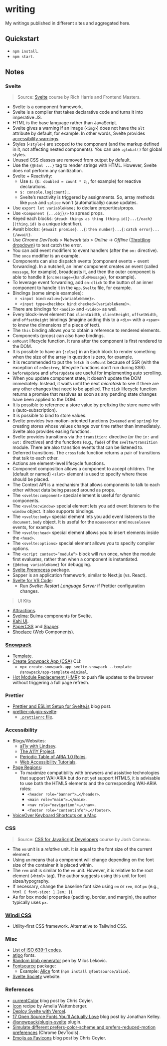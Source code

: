 # writing

My writings published in different sites and aggregated here.

## Quickstart

- `npm install`.
- `npm start`.

## Notes

### Svelte

> Source: [Svelte](https://frontendmasters.com/courses/svelte/) course by Rich Harris and Frontend Masters.

- Svelte is a component framework.
- Svelte is a compiler that takes declarative code and turns it into imperative JS.
- HTML is the base language rather than JavaScript.
- Svelte gives a warning if an image (`<img>`) does not have the `alt` attribute by default, for example. In other words, Svelte provides [accessibility warnings](https://svelte.dev/docs#Accessibility_warnings).
- Styles (`<style>`) are scoped to the component (and the markup defined in it, not affecting nested components). You can use `:global()` for global styles.
- Unused CSS classes are removed from output by default.
- Use the `{@html ...}` tag to render strings with HTML. However, Svelte does not perform any sanitization.
- Svelte + Reactivity:
  - Use `$:` (`$: doubled = count * 2;`, for example) for reactive declarations.
  - `$: console.log(count);`.
  - Svelte’s reactivity is triggered by assignments. So, array methods like `push` and `splice` won’t (automatically) cause updates.
- Use `export let variableName;` to declare properties/props.
- Use `<Component {...obj}/>` to spread props.
- Keyed each blocks: `{#each things as thing (thing.id)}...{/each}` (`(thing.id)` is a unique identifier).
- Await blocks: `{#await promise}...{:then number}...{:catch error}...{/await}`.
- Use _Chrome DevTools_ > _Network_ tab > _Online_ -> _Offline_ ([Throttling dropdown](https://developer.chrome.com/docs/devtools/network/)) to test catch the error.
- You can add event modifiers to event handlers (after the `on:` directive). The `once` modifier is an example.
- Components can also dispatch events (component events + event forwarding). In a nutshell, an inner component creates an event (called `message`, for example), broadcasts it, and then the outer component is able to handle it (`on:message={handleMessage}`, for example).
- To leverage event forwarding, add `on:click` to the button of an inner component to handle it in the `App.Svelte` file, for example.
- Bindings (some simple examples):
  - `<input bind:value={variableName}>`.
  - `<input type=checkbox bind:checked={variableName}>`.
- There are bindings for `<audio>` and `<video>` as well.
- Every block-level element has `clientWidth`, `clientHeight`, `offsetWidth`, and `offsetHeight` bindings (imagine adding this to a `<div>` with a `<span>` to know the dimensions of a piece of text).
- The `this` binding allows you to obtain a reference to rendered elements.
- Components (props) can also have bindings.
- `onMount` lifecycle function. It runs after the component is first rendered to the DOM.
- It is possible to have an `{:else}` in an Each block to render something when the size of the array in question is zero, for example.
- It is recommended to put the `fetch` in `onMount` because of SSR (with the exception of `onDestroy`, lifecycle functions don’t run during SSR).
- `beforeUpdate` and `afterUpdate` are useful for implementing auto scrolling.
- When you update component state, it doesn’t update the DOM immediately. Instead, it waits until the next _microtask_ to see if there are any other changes that need to be applied. The `tick` lifecycle function returns a promise that resolves as soon as any pending state changes have been applied to the DOM.
- It is possible to reference a store value by prefixing the store name with `$` (auto-subscription).
- It is possible to bind to store values.
- Svelte provides two motion-oriented functions (`tweened` and `spring`) for creating stores whose values change over time rather than immediately. Svelte also provides easing functions.
- Svelte provides transitions via the `transition:` directive (or the `in:` and `out:` directives) and the functions (e.g., `fade`) of the `svelte/transition` module. There are also transition events that can be listened to.
- Deferred transitions. The `crossfade` function returns a pair of transitions that talk to each other.
- Actions are element-level lifecycle functions.
- Component composition allows a component to accept children. The (default or named) `<slot>` element is used to specify where these should be placed.
- The Context API is a mechanism that allows components to talk to each other without data being passed around as props.
- The `<svelte:component>` special element is useful for dynamic components.
- The `<svelte:window>` special element lets you add event listeners to the `window` object. It also supports bindings.
- The `<svelte:body>` special element lets you add event listeners to the `document.body` object. It is useful for the `mouseenter` and `mouseleave` events, for example.
- The `<svelte:head>` special element allows you to insert elements inside the `<head>`.
- The `<svelte:options>` special element allows you to specify compiler options.
- The `<script context=”module”>` block will run once, when the module first evaluates, rather than when a component is instantiated.
- `{@debug variableName}` for debugging.
- [Svelte Preprocess](https://github.com/sveltejs/svelte-preprocess) package.
- Sapper is an application framework, similar to Next.js (vs. React).
- [Svelte for VS Code](https://github.com/sveltejs/language-tools/tree/master/packages/svelte-vscode):
  - Run _Svelte: Restart Language Server_ if Prettier configuration changes.

> UI Kits

- [Attractions](https://illright.github.io/attractions/).
- [Svelma](https://c0bra.github.io/svelma/): Bulma components for Svelte.
- [Kahi UI](https://kahi-ui.nbn.dev/).
- [PaperCSS](https://www.getpapercss.com/) and [Spaper](https://oli8.github.io/spaper/).
- [Shoelace](https://shoelace.style/) (Web Components).

### [Snowpack](https://www.snowpack.dev/)

- [Template](https://github.com/snowpackjs/snowpack/tree/main/create-snowpack-app/app-template-svelte).
- [Create Snowpack App (CSA)](https://github.com/snowpackjs/snowpack/tree/main/create-snowpack-app/cli) CLI:
  - `npx create-snowpack-app svelte-snowpack --template @snowpack/app-template-minimal`.
- [Hot Module Replacement (HMR)](https://www.snowpack.dev/concepts/hot-module-replacement): to push file updates to the browser without triggering a full page refresh.

### Prettier

- [Prettier and ESLint Setup for Svelte.js](https://www.rockyourcode.com/prettier-and-es-lint-setup-for-svelte-js/) blog post.
- [prettier-plugin-svelte](https://github.com/sveltejs/prettier-plugin-svelte):
  - [`.prettierrc` file](https://github.com/sveltejs/prettier-plugin-svelte/blob/master/.prettierrc).

### Accessibility

- Blogs/Websites:
  - [a11y with Lindsey](https://www.a11ywithlindsey.com/).
  - [The A11Y Project](https://www.a11yproject.com/).
  - [Periodic Table of ARIA 1.0 Roles](https://dylanb.github.io/periodic-aria-roles.html).
  - [Web Accessibility Tutorials](https://www.w3.org/WAI/tutorials/).
- [Page Regions](https://www.w3.org/WAI/tutorials/page-structure/regions/):
  - To maximize compatibility with browsers and assistive technologies that support WAI-ARIA but do not yet support HTML5, it is advisable to use both the HTML5 elements and the corresponding WAI-ARIA roles:
    - `<header role="banner">…</header>`.
    - `<main role="main">…</main>`.
    - `<nav role="navigation">…</nav>`.
    - `<footer role="contentinfo">…</footer>`.
- [VoiceOver Keyboard Shortcuts on a Mac](https://dequeuniversity.com/screenreaders/voiceover-keyboard-shortcuts).

### CSS

> Source: [CSS for JavaScript Developers](https://courses.joshwcomeau.com/css-for-js) course by Josh Comeau.

- The `em` unit is a _relative_ unit. It is equal to the font size of the current element.
- Using `em` means that a component will change depending on the font size of the container it is placed within.
- The `rem` unit is similar to the `em` unit. However, it is relative to the root element (`<html>` tag). The author suggests using this unit for font sizes/typography.
- If necessary, change the baseline font size using `em` or `rem`, not `px` (e.g., `html { font-size: 1.2em; }`).
- As for box model properties (padding, border, and margin), the author typically uses `px`.

### [Windi CSS](https://windicss.org/)

- Utility-first CSS framework. Alternative to Tailwind CSS.

### Misc

- [List of ISO 639-1 codes](https://en.wikipedia.org/wiki/List_of_ISO_639-1_codes).
- [atipo](https://www.atipofoundry.com/) fonts.
- [Random blob generator](https://codepen.io/LekovicMilos/pen/omVzYv) pen by Milos Lekovic.
- [Fontsource](https://fontsource.org/) package:
  - Example: [Alice](https://fonts.google.com/specimen/Alice) font (`npm install @fontsource/alice`).
- [Svelte Society](https://sveltesociety.dev/) website.

### References

- [currentColor](https://css-tricks.com/currentcolor/) blog post by Chris Coyier.
- [Icon](https://svelte.recipes/components/icon) recipe by Amelia Wattenberger.
- [Deploy Svelte with Vercel](https://vercel.com/guides/deploying-svelte-with-vercel).
- [17 Open Source Fonts You’ll Actually Love](https://www.webdesignerdepot.com/2020/08/17-open-source-fonts-youll-actually-love/) blog post by Jonathan Kelley.
- [@snowpack/plugin-svelte](https://github.com/snowpackjs/snowpack/tree/main/plugins/plugin-svelte) plugin.
- [Simulate different prefers-color-scheme and prefers-reduced-motion preferences](https://developer.chrome.com/blog/new-in-devtools-79/#userpreferences) (Chrome DevTools).
- [Emojis as Favicons](https://css-tricks.com/emojis-as-favicons/) blog post by Chris Coyier.
